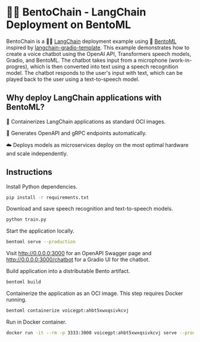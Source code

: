 # 🍱🔗 BentoChain - LangChain Deployment on BentoML 

BentoChain is a 🦜️🔗 [LangChain](https://github.com/hwchase17/langchain) deployment example using 🍱 [BentoML](https://github.com/bentoml/BentoML) inspired by [langchain-gradio-template](https://github.com/hwchase17/langchain-gradio-template). This example demonstrates how to create a voice chatbot using the OpenAI API, Transformers speech models, Gradio, and BentoML. The chatbot takes input from a microphone (work-in-progres), which is then converted into text using a speech recognition model. The chatbot responds to the user's input with text, which can be played back to the user using a text-to-speech model.

## Why deploy LangChain applications with BentoML?

🐳 Containerizes LangChain applications as standard OCI images.

🎱 Generates OpenAPI and gRPC endpoints automatically.

☁️ Deploys models as microservices deploy on the most optimal hardware and scale independently.

## Instructions

Install Python dependencies.

```sh
pip install -r requirements.txt
```

Download and save speech recognition and text-to-speech models.

```sh
python train.py
```

Start the application locally.

```sh
bentoml serve --production
```

Visit http://0.0.0.0:3000 for an OpenAPI Swagger page and http://0.0.0.0:3000/chatbot for a Gradio UI for the chatbot.


Build application into a distributable Bento artifact.

```sh
bentoml build
```

Containerize the application as an OCI image. This step requires Docker running.

```sh
bentoml containerize voicegpt:ahbt5xwxqsivkcvj
```

Run in Docker container.

```sh
docker run -it --rm -p 3333:3000 voicegpt:ahbt5xwxqsivkcvj serve --production
```
